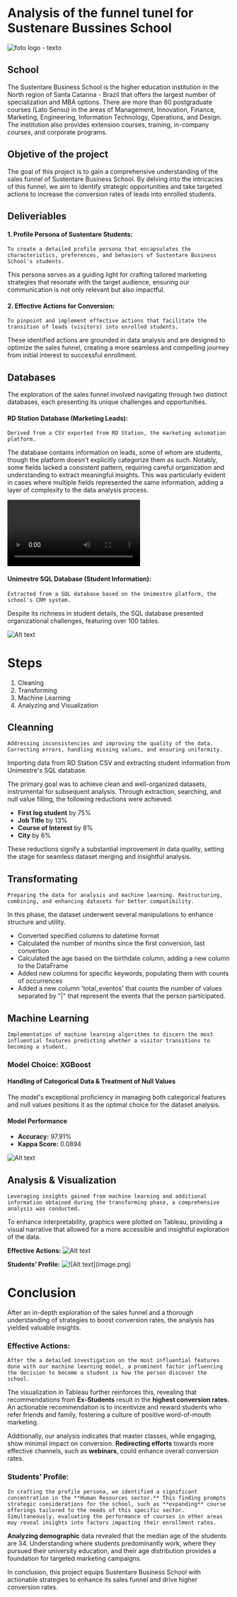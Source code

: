 # Analysis of the funnel tunel for Sustenare Bussines School

![foto logo - texto](image/logo_sustentare.png)

## School
The Sustentare Business School is the higher education institution in the North region of Santa Catarina - Brazil that offers the largest number of specialization and MBA options. There are more than 60 postgraduate courses (Lato Sensu) in the areas of Management, Innovation, Finance, Marketing, Engineering, Information Technology, Operations, and Design. The institution also provides extension courses, training, in-company courses, and corporate programs.

## Objetive of the project
The goal of this project is to gain a comprehensive understanding of the sales funnel of Sustentare Business School. By delving into the intricacies of this funnel, we aim to identify strategic opportunities and take targeted actions to increase the conversion rates of leads into enrolled students.

## Deliveriables

#### **1. Profile Persona of Sustentare Students:**
    
    To create a detailed profile persona that encapsulates the characteristics, preferences, and behaviors of Sustentare Business School's students.

This persona serves as a guiding light for crafting tailored marketing strategies that resonate with the target audience, ensuring our communication is not only relevant but also impactful.

#### 2. **Effective Actions for Conversion:**

    To pinpoint and implement effective actions that facilitate the transition of leads (visitors) into enrolled students.

These identified actions are grounded in data analysis and are designed to optimize the sales funnel, creating a more seamless and compelling journey from initial interest to successful enrollment.

## Databases
The exploration of the sales funnel involved navigating through two distinct databases, each presenting its unique challenges and opportunities.

#### RD Station Database (Marketing Leads):

    Derived from a CSV exported from RD Station, the marketing automation platform.

The database contains information on leads, some of whom are students, though the platform doesn't explicitly categorize them as such. Notably, some fields lacked a consistent pattern, requiring careful organization and understanding to extract meaningful insights. This was particularly evident in cases where multiple fields represented the same information, adding a layer of complexity to the data analysis process.

<video src="image/columns_rd_station.mp4" controls title="gif python"></video>

#### Unimestre SQL Database (Student Information):

    Extracted from a SQL database based on the Unimestre platform, the school's CRM system.

Despite its richness in student details, the SQL database presented organizational challenges, featuring over 100 tables.

![Alt text](<image/gif sql.gif>)

# Steps

1. Cleaning
2. Transforming
3. Machine Learning
4. Analyzing and Visualization

## Cleanning 

    Addressing inconsistencies and improving the quality of the data. Correcting errors, handling missing values, and ensuring uniformity.

Importing data from RD Station CSV and extracting student information from Unimestre's SQL database.

The primary goal was to achieve clean and well-organized datasets, instrumental for subsequent analysis. Through extraction, searching, and null value filling, the following reductions were achieved:

- **First log student** by 75%
- **Job Title** by 13%
- **Course of Interest** by 8%
- **City** by 6%  

These reductions signify a substantial improvement in data quality, setting the stage for seamless dataset merging and insightful analysis.

## Transformating

    Preparing the data for analysis and machine learning. Restructuring, combining, and enhancing datasets for better compatibility.

In this phase, the dataset underwent several manipulations to enhance structure and utility.

- Converted specified columns to datetime format
- Calculated the number of months since the first conversion, last convertion 
- Calculated the age based on the birthdate column, adding a new column to the DataFrame
- Added new columns for specific keywords, populating them with counts of occurrences 
- Added a new column 'total_eventos' that counts the number of values separated by "|" that represent the events that the person participated.

## Machine Learning 

    Implementation of machine learning algorithms to discern the most influential features predicting whether a visitor transitions to becoming a student.

### Model Choice: XGBoost

#### Handling of Categorical Data & Treatment of Null Values

The model's exceptional proficiency in managing both categorical features and null values positions it as the optimal choice for the dataset analysis.

#### Model Performance
- **Accuracy:** 97.91%
- **Kappa Score:** 0.0894

![Alt text](image.png)
## Analysis & Visualization

    Leveraging insights gained from machine learning and additional information obtained during the transforming phase, a comprehensive analysis was conducted.
    
To enhance interpretability, graphics were plotted on Tableau, providing a visual narrative that allowed for a more accessible and insightful exploration of the data.

**Effective Actions:**
![Alt text](image/effective_actions.png)

**Students’ Profile:**
![!\[Alt text\](image.png)](image/profile_student.png)

# Conclusion

After an in-depth exploration of the sales funnel and a thorough understanding of strategies to boost conversion rates, the analysis has yielded valuable insights.

### Effective Actions:
    After the a detailed investigation on the most influential features done with our machine learning model, a prominent factor influencing the decision to become a student is how the person discover the school.

The visualization in Tableau further reinforces this, revealing that recommendations from **Ex-Students** result in the **highest conversion rates.** An actionable recommendation is to incentivize and reward students who refer friends and family, fostering a culture of positive word-of-mouth marketing.

Additionally, our analysis indicates that master classes, while engaging, show minimal impact on conversion. **Redirecting efforts** towards more effective channels, such as **webinars**, could enhance overall conversion rates.

### Students’ Profile:
    In crafting the profile persona, we identified a significant concentration in the **Human Resources sector.** This finding prompts strategic considerations for the school, such as **expanding** course offerings tailored to the needs of this specific sector. Simultaneously, evaluating the performance of courses in other areas may reveal insights into factors impacting their enrollment rates.

**Analyzing demographic** data revealed that the median age of the students are 34. Understanding where students predominantly work, where they pursued their university education, and their age distribution provides a foundation for targeted marketing campaigns. 

In conclusion, this project equips Sustentare Business School with actionable strategies to enhance its sales funnel and drive higher conversion rates. 